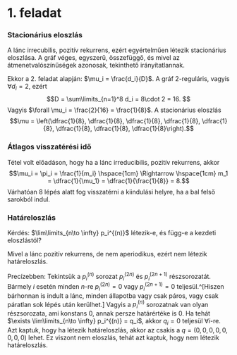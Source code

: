 # 1. feladat



### Stacionárius eloszlás

A lánc irrecubilis, pozitív rekurrens, ezért egyértelműen létezik stacionárius eloszlása. A gráf véges, egyszerű, összefüggő, és mivel az átmenetvalószínűségek azonosak, tekinthető irányítatlannak.

Ekkor a 2. feladat alapján: $\mu_i = \frac{d_i}{D}$. A gráf $2$-reguláris, vagyis $\forall d_i = 2$, ezért 
$$D = \sum\limits_{n=1}^8 d_i = 8\cdot 2 = 16. $$ Vagyis $\forall \mu_i = \frac{2}{16} = \frac{1}{8}$. A stacionárius eloszlás 
$$\mu = \left(\dfrac{1}{8}, \dfrac{1}{8}, \dfrac{1}{8}, \dfrac{1}{8}, \dfrac{1}{8}, \dfrac{1}{8}, \dfrac{1}{8}, \dfrac{1}{8}\right).$$

### Átlagos visszatérési idő

Tétel volt előadáson, hogy ha a lánc irreducibilis, pozitív rekurrens, akkor 
$$\mu_i = \pi_i = \frac{1}{m_i} \hspace{1cm} \Rightarrow  \hspace{1cm}  m_1 = \dfrac{1}{\mu_1} = \dfrac{1}{\frac{1}{8}} = 8.$$ Várhatóan 8 lépés alatt fog visszatérni a kiindulási helyre, ha a bal felső sarokból indul.

### Határeloszlás

Kérdés: $\lim\limits_{n\to \infty} p_i^{(n)}$ létezik-e, és függ-e a kezdeti eloszlástól?

Mivel a lánc pozitív rekurrens, de nem aperiodikus, ezért nem létezik határeloszlás.

Precízebben:
Tekintsük a $p_i^{(n)}$ sorozat $p_i^{(2n)}$ és $p_i^{(2n+1)}$ részsorozatát. Bármely $i$ esetén minden $n$-re $p_i^{(2n)}=0$ vagy $p_i^{(2n+1)}=0$ teljesül.^[Hiszen bárhonnan is indult a lánc, minden állapotba vagy csak páros, vagy csak páratlan sok lépés után kerülhet.] Vagyis a $p_i^{(n)}$ sorozatnak van olyan részsorozata, ami konstans $0$, annak persze határértéke is $0$. Ha tehát $\exists \lim\limits_{n\to \infty} p_i^{(n)} = q_i$, akkor $q_i = 0$ teljesül $\forall i$-re. Azt kaptuk, hogy ha létezik határeloszlás, akkor az csakis a $q=(0,0,0,0,0,0,0,0)$ lehet. Ez viszont nem eloszlás, tehát azt kaptuk, hogy nem létezik határeloszlás.
<!--stackedit_data:
eyJoaXN0b3J5IjpbMTI3NjkxODY0MCwyMDA4MjYwMDgxLDcxNj
UwODMzMywtMjMxNTYxMDgzLC03NDk0MTQ2MjgsLTEzMDQ2MDI0
NzYsMjc1MDg3NDYzLC03MTk4MTE3MDksOTExMTg1MDc1LC0xOD
I1MjI0MDcyLDM2MDIwOTQ0Nyw3MzA5OTgxMTZdfQ==
-->